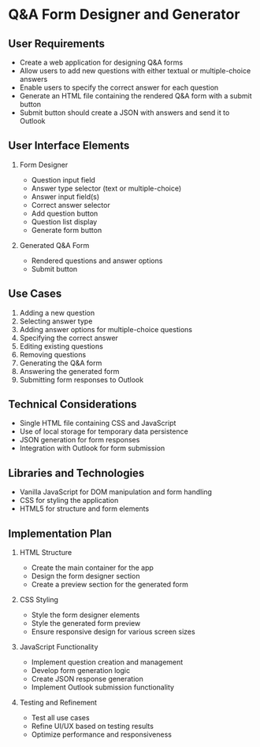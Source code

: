 # Q&A Form Designer and Generator

## User Requirements
- Create a web application for designing Q&A forms
- Allow users to add new questions with either textual or multiple-choice answers
- Enable users to specify the correct answer for each question
- Generate an HTML file containing the rendered Q&A form with a submit button
- Submit button should create a JSON with answers and send it to Outlook

## User Interface Elements
1. Form Designer
   - Question input field
   - Answer type selector (text or multiple-choice)
   - Answer input field(s)
   - Correct answer selector
   - Add question button
   - Question list display
   - Generate form button

2. Generated Q&A Form
   - Rendered questions and answer options
   - Submit button

## Use Cases
1. Adding a new question
2. Selecting answer type
3. Adding answer options for multiple-choice questions
4. Specifying the correct answer
5. Editing existing questions
6. Removing questions
7. Generating the Q&A form
8. Answering the generated form
9. Submitting form responses to Outlook

## Technical Considerations
- Single HTML file containing CSS and JavaScript
- Use of local storage for temporary data persistence
- JSON generation for form responses
- Integration with Outlook for form submission

## Libraries and Technologies
- Vanilla JavaScript for DOM manipulation and form handling
- CSS for styling the application
- HTML5 for structure and form elements

## Implementation Plan
1. HTML Structure
   - Create the main container for the app
   - Design the form designer section
   - Create a preview section for the generated form

2. CSS Styling
   - Style the form designer elements
   - Style the generated form preview
   - Ensure responsive design for various screen sizes

3. JavaScript Functionality
   - Implement question creation and management
   - Develop form generation logic
   - Create JSON response generation
   - Implement Outlook submission functionality

4. Testing and Refinement
   - Test all use cases
   - Refine UI/UX based on testing results
   - Optimize performance and responsiveness